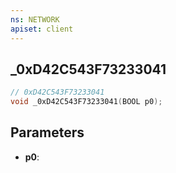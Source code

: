 ```yaml
---
ns: NETWORK
apiset: client
---
```

## _0xD42C543F73233041

```c
// 0xD42C543F73233041
void _0xD42C543F73233041(BOOL p0);
```


## Parameters
* **p0**:



